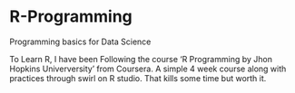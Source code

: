 # R-Programming
Programming basics for Data Science


To Learn R, I have been Following the course ‘R Programming by Jhon Hopkins Univerversity’ from Coursera. A simple 4 week course along with practices through swirl on R studio. That kills some time but worth it.